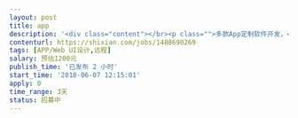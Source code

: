 ```yaml
---                
layout: post       
title: app           
description: '<div class="content"></br><p class="">多款App定制软件开发，</br><br/>需要兼职人员根据客户实际需求分担完成部分UE设计，UI设计。</br><br/>需求：</br><br/>1：周1~周日工作时间均可选择。</br><br/>2：初期能来公司做一天的面对面沟通更佳，如沟通理解能力强，远程也可以。</br><br/>3：技能掌握Sketch等。</br></p></br></div>'     
contenturl: https://shixian.com/jobs/1488690269      
tags: [APP/Web UI设计,远程]            
salary: 预估1200元          
publish_time: '已发布 2 小时'         
start_time: '2018-06-07 12:15:01'           
apply: 0                   
time_range: 3天              
status: 招募中                  
---                 
```

